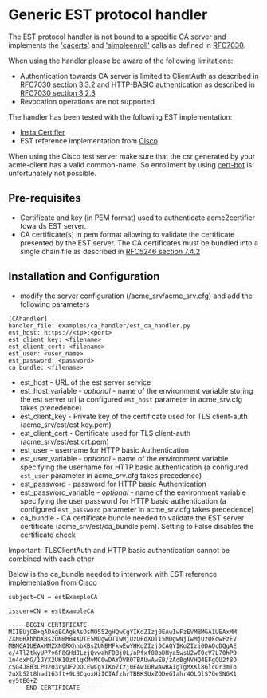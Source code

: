 <!-- markdownlint-disable  MD013 -->
<!-- wiki-title CA handler using EST protocol -->
# Generic EST protocol handler

The EST protocol handler is not bound to a specific CA server and implements the ['cacerts'](https://tools.ietf.org/html/rfc7030#section-2.1) and ['simpleenroll'](https://tools.ietf.org/html/rfc7030#section-2.2) calls as defined in [RFC7030](https://tools.ietf.org/html/rfc7030).

When using the handler please be aware of the following limitations:

- Authentication towards CA server is limited to ClientAuth as described in [RFC7030 section 3.3.2](https://tools.ietf.org/html/rfc7030#section-3.3.2) and HTTP-BASIC authentication as described in [RFC7030 section 3.2.3](https://tools.ietf.org/html/rfc7030#section-3.2.3)
- Revocation operations are not supported

The handler has been tested with the following EST implementation:

- [Insta Certifier](https://www.insta.fi/en/services/cyber-security/insta-certifier)
- EST reference implementation from [Cisco](http://testrfc7030.com/)

When using the Cisco test server make sure that the csr generated by your acme-client has a valid common-name. So enrollment by using [cert-bot](https://certbot.eff.org/) is unfortunately not possible.

## Pre-requisites

- Certificate and key (in PEM format) used to authenticate acme2certifier towards EST server.
- CA certificate(s) in pem format allowing to validate the certificate presented by the EST server. The CA certificates must be bundled into a single chain file as described in [RFC5246 section 7.4.2](https://tools.ietf.org/html/rfc5246#section-7.4.2)

## Installation and Configuration

- modify the server configuration (/acme_srv/acme_srv.cfg) and add the following parameters

```config
[CAhandler]
handler_file: examples/ca_handler/est_ca_handler.py
est_host: https://<ip>:<port>
est_client_key: <filename>
est_client_cert: <filename>
est_user: <user_name>
est_password: <password>
ca_bundle: <filename>
```

- est_host - URL of the est server service
- est_host_variable - *optional* - name of the environment variable storing the est server url (a configured `est_host` parameter in acme_srv.cfg takes precedence)
- est_client_key - Private key of the certificate used for TLS client-auth (acme_srv/est/est.key.pem)
- est_client_cert - Certificate used for TLS client-auth (acme_srv/est/est.crt.pem)
- est_user - username for HTTP basic Authentication
- est_user_variable - *optional* - name of the environment variable specifying the username for HTTP basic authentication (a configured `est_user` parameter in acme_srv.cfg takes precedence)
- est_password - password for HTTP basic Authentication
- est_password_variable - *optional* - name of the environment variable specifying the user password for HTTP basic authentication (a configured `est_password` parameter in acme_srv.cfg takes precedence)
- ca_bundle - CA certificate bundle needed to validate the EST server certificate (acme_srv/est/ca_bundle.pem). Setting to False disables the certificate check

Important: TLSClientAuth and HTTP basic authentication cannot be combined with each other

Below is the ca_bundle needed to interwork with EST reference implementation from [Cisco](http://testrfc7030.com/)

```pem
subject=CN = estExampleCA

issuer=CN = estExampleCA

-----BEGIN CERTIFICATE-----
MIIBUjCB+qADAgECAgkAsOsMO552gHQwCgYIKoZIzj0EAwIwFzEVMBMGA1UEAxMM
ZXN0RXhhbXBsZUNBMB4XDTE5MDgwOTIwMjUzOFoXDTI5MDgwNjIwMjUzOFowFzEV
MBMGA1UEAxMMZXN0RXhhbXBsZUNBMFkwEwYHKoZIzj0CAQYIKoZIzj0DAQcDQgAE
e/4TlZtkyUP7v6F8GHdJLzjQvwahFDBj0L/oPfxf00oDHya5wsU2wT0cV7L70hPD
1n4dxhG/1JYX2UK10zflqKMvMC0wDAYDVR0TBAUwAwEB/zAdBgNVHQ4EFgQU2f8O
cSG4J8B3LPU203cyUF2DQCEwCgYIKoZIzj0EAwIDRwAwRAIgTgMXKl86lcQr3mTo
2uXbSZt8had163ft+9LBCqoxHiICIAfzhrTBBKSUxZQDeGIahr4OLQlS7GeSNGK1
ey5tEG+Z
-----END CERTIFICATE-----
```
